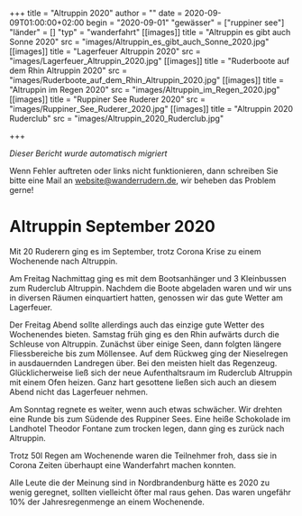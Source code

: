 +++
title = "Altruppin 2020"
author = ""
date = 2020-09-09T01:00:00+02:00
begin = "2020-09-01"
"gewässer" = ["ruppiner see"]
"länder" = []
"typ" = "wanderfahrt"
[[images]]
title = "Altruppin es gibt auch Sonne 2020"
src = "images/Altruppin_es_gibt_auch_Sonne_2020.jpg"
[[images]]
title = "Lagerfeuer Altruppin 2020"
src = "images/Lagerfeuer_Altruppin_2020.jpg"
[[images]]
title = "Ruderboote auf dem Rhin Altruppin 2020"
src = "images/Ruderboote_auf_dem_Rhin_Altruppin_2020.jpg"
[[images]]
title = "Altruppin im Regen 2020"
src = "images/Altruppin_im_Regen_2020.jpg"
[[images]]
title = "Ruppiner See Ruderer 2020"
src = "images/Ruppiner_See_Ruderer_2020.jpg"
[[images]]
title = "Altruppin 2020 Ruderclub"
src = "images/Altruppin_2020_Ruderclub.jpg"

+++


*Dieser Bericht wurde automatisch migriert*

Wenn Fehler auftreten oder links nicht funktionieren, dann schreiben Sie bitte eine Mail an website@wanderrudern.de, wir beheben das Problem gerne!



# Altruppin September 2020


Mit 20 Ruderern ging es im September, trotz Corona Krise zu einem Wochenende nach Altruppin.

Am Freitag Nachmittag ging es mit dem Bootsanhänger und 3 Kleinbussen zum Ruderclub Altruppin. Nachdem die Boote abgeladen waren und wir uns in diversen Räumen einquartiert hatten, genossen wir das gute Wetter am Lagerfeuer.

Der Freitag Abend sollte allerdings auch das einzige gute Wetter des Wochenendes bieten. Samstag früh ging es den Rhin aufwärts durch die Schleuse von Altruppin. Zunächst über einige Seen, dann folgten längere Fliessbereiche bis zum Möllensee. Auf dem Rückweg ging der Nieselregen in ausdauernden Landregen über. Bei den meisten hielt das Regenzeug. Glücklicherweise ließ sich der neue Aufenthaltsraum im Ruderclub Altruppin mit einem Ofen heizen. Ganz hart gesottene ließen sich auch an diesem Abend nicht das Lagerfeuer nehmen.

Am Sonntag regnete es weiter, wenn auch etwas schwächer. Wir drehten eine Runde bis zum Südende des Ruppiner Sees. Eine heiße Schokolade im Landhotel Theodor Fontane zum trocken legen, dann ging es zurück nach Altruppin.

Trotz 50l Regen am Wochenende waren die Teilnehmer froh, dass sie in Corona Zeiten überhaupt eine Wanderfahrt machen konnten.

Alle Leute die der Meinung sind in Nordbrandenburg hätte es 2020 zu wenig geregnet, sollten vielleicht öfter mal raus gehen. Das waren ungefähr 10% der Jahresregenmenge an einem Wochenende.